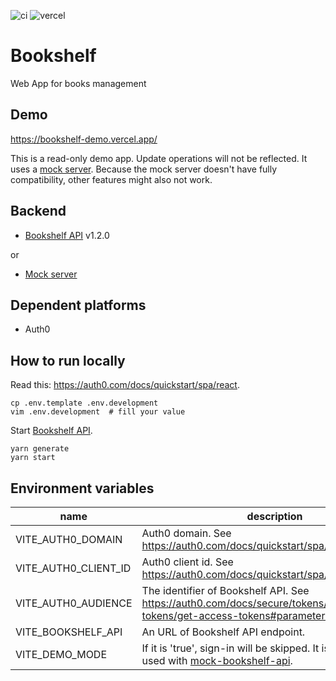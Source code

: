 ![ci](https://github.com/hiterm/bookshelf/actions/workflows/ci.yml/badge.svg)
![vercel](https://vercelbadge.vercel.app/api/hiterm/bookshelf)

# Bookshelf

Web App for books management

## Demo

https://bookshelf-demo.vercel.app/

This is a read-only demo app. Update operations will not be reflected. It uses a [mock server](https://github.com/hiterm/mock-bookshelf-api). Because the mock server doesn't have fully compatibility, other features might also not work.

## Backend

- [Bookshelf API](https://github.com/hiterm/bookshelf-api) v1.2.0

or

- [Mock server](https://github.com/hiterm/mock-bookshelf-api)

## Dependent platforms

- Auth0

## How to run locally

Read this: https://auth0.com/docs/quickstart/spa/react.

```
cp .env.template .env.development
vim .env.development  # fill your value
```

Start [Bookshelf API](https://github.com/hiterm/bookshelf-api).

```
yarn generate
yarn start
```

## Environment variables

| name                 | description                                                                                                                                  |
| -------------------- | -------------------------------------------------------------------------------------------------------------------------------------------- |
| VITE_AUTH0_DOMAIN    | Auth0 domain. See https://auth0.com/docs/quickstart/spa/react/interactive.                                                                   |
| VITE_AUTH0_CLIENT_ID | Auth0 client id. See https://auth0.com/docs/quickstart/spa/react/interactive.                                                                |
| VITE_AUTH0_AUDIENCE  | The identifier of Bookshelf API. See https://auth0.com/docs/secure/tokens/access-tokens/get-access-tokens#parameters.                        |
| VITE_BOOKSHELF_API   | An URL of Bookshelf API endpoint.                                                                                                            |
| VITE_DEMO_MODE       | If it is 'true', sign-in will be skipped. It is intended to be used with [mock-bookshelf-api](https://github.com/hiterm/mock-bookshelf-api). |
